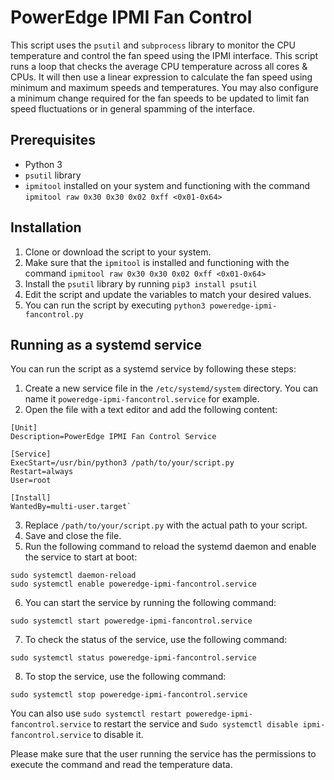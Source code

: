 # PowerEdge IPMI Fan Control

This script uses the `psutil` and `subprocess` library to monitor the CPU temperature and control the fan speed using the IPMI interface. This script runs a loop that checks the average CPU temperature across all cores & CPUs. It will then use a linear expression to calculate the fan speed using minimum and maximum speeds and temperatures. You may also configure a minimum change required for the fan speeds to be updated to limit fan speed fluctuations or in general spamming of the interface.

## Prerequisites
* Python 3
* `psutil` library
* `ipmitool` installed on your system and functioning with the command `ipmitool raw 0x30 0x30 0x02 0xff <0x01-0x64>`
## Installation
1. Clone or download the script to your system.
2. Make sure that the `ipmitool` is installed and functioning with the command `ipmitool raw 0x30 0x30 0x02 0xff <0x01-0x64>`
3. Install the `psutil` library by running `pip3 install psutil`
4. Edit the script and update the variables to match your desired values.
5. You can run the script by executing `python3 poweredge-ipmi-fancontrol.py`
## Running as a systemd service
You can run the script as a systemd service by following these steps:

1. Create a new service file in the `/etc/systemd/system` directory. You can name it `poweredge-ipmi-fancontrol.service` for example.
2. Open the file with a text editor and add the following content:

```
[Unit]
Description=PowerEdge IPMI Fan Control Service

[Service]
ExecStart=/usr/bin/python3 /path/to/your/script.py
Restart=always
User=root

[Install]
WantedBy=multi-user.target`
```
3. Replace `/path/to/your/script.py` with the actual path to your script.
4. Save and close the file.
5. Run the following command to reload the systemd daemon and enable the service to start at boot:

```
sudo systemctl daemon-reload
sudo systemctl enable poweredge-ipmi-fancontrol.service
```
6. You can start the service by running the following command:
```
sudo systemctl start poweredge-ipmi-fancontrol.service
```
7. To check the status of the service, use the following command:
```
sudo systemctl status poweredge-ipmi-fancontrol.service
```
8. To stop the service, use the following command:
```
sudo systemctl stop poweredge-ipmi-fancontrol.service
```
You can also use `sudo systemctl restart poweredge-ipmi-fancontrol.service` to restart the service and s`udo systemctl disable ipmi-fancontrol.service` to disable it.

Please make sure that the user running the service has the permissions to execute the command and read the temperature data.
